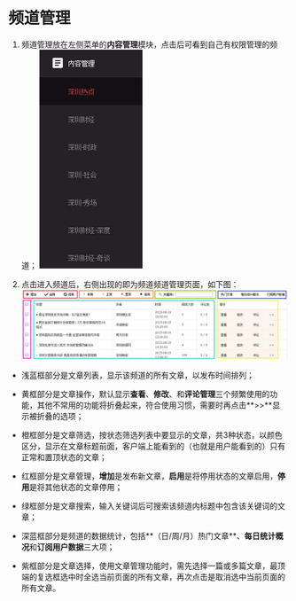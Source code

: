 # 频道管理

1. 频道管理放在左侧菜单的**内容管理**模块，点击后可看到自己有权限管理的频道；
![](3-1.png)

2. 点击进入频道后，右侧出现的即为频道频道管理页面，如下图：
![](3-2.png)

  - 浅蓝框部分是文章列表，显示该频道的所有文章，以发布时间排列；

  - 黄框部分是文章操作，默认显示**查看**、**修改**、和**评论管理**三个频繁使用的功能，其他不常用的功能将折叠起来，符合使用习惯，需要时再点击**>>**显示被折叠的选项；

  - 橙框部分是文章筛选，按状态筛选列表中要显示的文章，共3种状态，以颜色区分，显示在文章标题前面，客户端上能看到的（也就是用户能看到的）只有正常和置顶状态的文章；

  - 红框部分是文章管理，**增加**是发布新文章，**启用**是将停用状态的文章启用，**停用**是将其他状态的文章停用；

  - 绿框部分是文章搜索，输入关键词后可搜索该频道内标题中包含该关键词的文章；

  - 深蓝框部分是频道的数据统计，包括**（日/周/月）热门文章**、**每日统计概况**和**订阅用户数据**三大项；

  - 紫框部分是文章选择，使用文章管理功能时，需先选择一篇或多篇文章，最顶端的复选框选中时全选当前页面的所有文章，再次点击是取消选中当前页面的所有文章。


